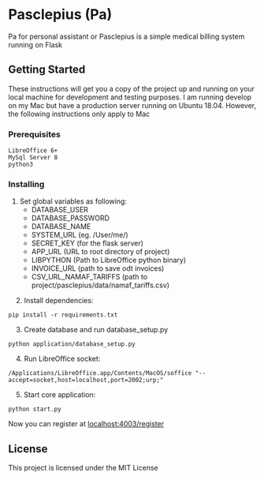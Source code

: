 # Pasclepius (Pa)

Pa for personal assistant or Pasclepius is a simple medical billing system running on Flask 

## Getting Started

These instructions will get you a copy of the project up and running on your local machine for development and testing purposes. I am running develop on my Mac but have a production server running on Ubuntu 18.04. However, the following instructions only apply to Mac

### Prerequisites
```
LibreOffice 6+
MySql Server 8
python3 
```

### Installing

1. Set global variables as following:
    * DATABASE_USER
    * DATABASE_PASSWORD
    * DATABASE_NAME
    * SYSTEM_URL (eg. /User/me/)
    * SECRET_KEY (for the flask server)
    * APP_URL (URL to root directory of project)
    * LIBPYTHON (Path to LibreOffice python binary)
    * INVOICE_URL (path to save odt invoices)
    * CSV_URL_NAMAF_TARIFFS (path to project/pasclepius/data/namaf_tariffs.csv)

&nbsp;
&nbsp;
2. Install dependencies: 
```
pip install -r requirements.txt
```
&nbsp;
&nbsp;
3. Create database and run database_setup.py
```
python application/database_setup.py
```
&nbsp;
&nbsp;
4. Run LibreOffice socket:
```
/Applications/LibreOffice.app/Contents/MacOS/soffice "--accept=socket,host=localhost,port=2002;urp;"
```
&nbsp;
&nbsp;
5. Start core application:
```
python start.py
```

Now you can register at [localhost:4003/register](localhost:4003/register)


## License

This project is licensed under the MIT License







